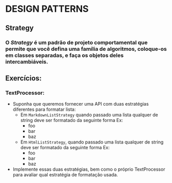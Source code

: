 # DESIGN PATTERNS

## Strategy

### O _Strategy_ é um padrão de projeto comportamental que permite que você defina uma família de algoritmos, coloque-os em classes separadas, e faça os objetos deles intercambiáveis.


## Exercícios:
### **TextProcessor**: 
- Suponha que queremos fornecer uma API com duas estratégias diferentes para formatar lista:
     - Em `MarkdownListStrategy` quando passado uma lista qualquer de string deve ser formatado da seguinte forma Ex:
        * foo
        * bar
        * baz
     - Em `HtmlListStrategy`, quando passado uma lista qualquer de string deve ser formatado da seguinte forma Ex:
        <ul>
            <li>foo</li>
            <li>bar</li>
            <li>baz</li>
        </ul>
- Implemente essas duas estratégias, bem como o próprio TextProcessor para avaliar qual estratégia de formatação usada.

### 
